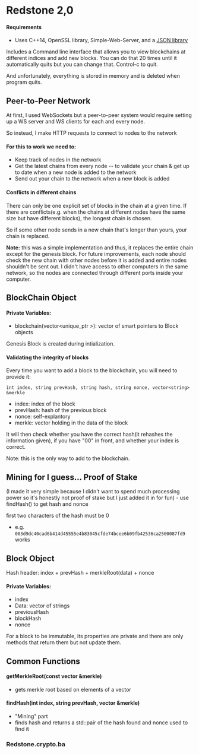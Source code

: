 # Redstone 2,0

#### Requirements

- Uses C++14, OpenSSL library, Simple-Web-Server, and a [JSON library](https://github.com/nlohmann/json)

Includes a Command line interface that allows you to view blockchains at different indices and add new blocks. You
can do that 20 times until it automatically quits but you can change that. Control-c to quit.

And unfortunately, everything is stored in memory and is deleted when program quits.

## Peer-to-Peer Network

At first, I used WebSockets but a peer-to-peer system would require setting up a WS server and WS clients for each and every node.

So instead, I make HTTP requests to connect to nodes to the network

#### For this to work we need to:

- Keep track of nodes in the network
- Get the latest chains from every node -- to validate your chain & get up to date when a new node is added to the network
- Send out your chain to the network when a new block is added

#### Conflicts in different chains

There can only be one explicit set of blocks in the chain at a given time. If there are conflicts(e.g. when the chains at different nodes have the same size but have different blocks), the longest chain is chosen.

So if some other node sends in a new chain that's longer than yours, your chain is replaced.

**Note:** this was a simple implementation and thus, it replaces the entire chain except for the genesis block. For future improvements, each node should check the new chain with other nodes before it is added and entire nodes shouldn't be sent out. I didn't have access to other computers in the same network, so the nodes are connected through different ports inside your computer.

## BlockChain Object

#### Private Variables:

- blockchain(vector<unique_ptr<Block> >): vector of smart pointers to Block objects

Genesis Block is created during intialization.

#### Validating the integrity of blocks

Every time you want to add a block to the blockchain, you will need to provide it:

`int index, string prevHash, string hash, string nonce, vector<string> &merkle`

- index: index of the block
- prevHash: hash of the previous block
- nonce: self-explantory
- merkle: vector holding in the data of the block

It will then check whether you have the correct hash(it rehashes the information given), if you have "00" in front, and whether your index is correct.

Note: this is the only way to add to the blockchain.

## Mining for I guess... Proof of Stake

(I made it very simple because I didn't want to spend much processing power so it's honestly not proof of stake but I just added it in for fun) - use findHash() to get hash and nonce

first two characters of the hash must be 0

- e.g. `003d9dc40cad6b414d45555e4b83045cfde74bcee6b09fb42536ca2500087fd9` works

## Block Object

Hash header: index + prevHash + merkleRoot(data) + nonce

#### Private Variables:

- index
- Data: vector of strings
- previousHash
- blockHash
- nonce

For a block to be immutable, its properties are private and there are only methods that return them but not update them.

## Common Functions

#### getMerkleRoot(const vector<string> &merkle)

- gets merkle root based on elements of a vector

#### findHash(int index, string prevHash, vector<string> &merkle)

- "Mining" part
- finds hash and returns a std::pair of the hash found and nonce used to find it

### Redstone.crypto.ba
